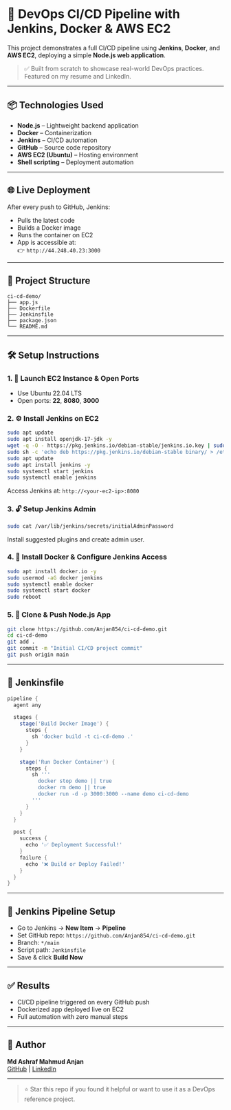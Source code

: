 # 🚀 DevOps CI/CD Pipeline with Jenkins, Docker & AWS EC2

This project demonstrates a full CI/CD pipeline using **Jenkins**, **Docker**, and **AWS EC2**, deploying a simple **Node.js web application**.

> ✅ Built from scratch to showcase real-world DevOps practices. Featured on my resume and LinkedIn.

---

## 📦 Technologies Used

- **Node.js** – Lightweight backend application
- **Docker** – Containerization
- **Jenkins** – CI/CD automation
- **GitHub** – Source code repository
- **AWS EC2 (Ubuntu)** – Hosting environment
- **Shell scripting** – Deployment automation

---

## 🌐 Live Deployment

After every push to GitHub, Jenkins:
- Pulls the latest code
- Builds a Docker image
- Runs the container on EC2
- App is accessible at:  
  👉 `http://44.248.40.23:3000`

---

## 📁 Project Structure

```
ci-cd-demo/
├── app.js
├── Dockerfile
├── Jenkinsfile
├── package.json
└── README.md
```

---

## 🛠️ Setup Instructions

### 1. 🚀 Launch EC2 Instance & Open Ports
- Use Ubuntu 22.04 LTS
- Open ports: **22**, **8080**, **3000**

### 2. ⚙️ Install Jenkins on EC2

```bash
sudo apt update
sudo apt install openjdk-17-jdk -y
wget -q -O - https://pkg.jenkins.io/debian-stable/jenkins.io.key | sudo apt-key add -
sudo sh -c 'echo deb https://pkg.jenkins.io/debian-stable binary/ > /etc/apt/sources.list.d/jenkins.list'
sudo apt update
sudo apt install jenkins -y
sudo systemctl start jenkins
sudo systemctl enable jenkins
```

Access Jenkins at: `http://<your-ec2-ip>:8080`

### 3. 🔓 Setup Jenkins Admin

```bash
sudo cat /var/lib/jenkins/secrets/initialAdminPassword
```

Install suggested plugins and create admin user.

### 4. 🐳 Install Docker & Configure Jenkins Access

```bash
sudo apt install docker.io -y
sudo usermod -aG docker jenkins
sudo systemctl enable docker
sudo systemctl start docker
sudo reboot
```

### 5. 📂 Clone & Push Node.js App

```bash
git clone https://github.com/Anjan854/ci-cd-demo.git
cd ci-cd-demo
git add .
git commit -m "Initial CI/CD project commit"
git push origin main
```

---

## 📝 Jenkinsfile

```groovy
pipeline {
  agent any

  stages {
    stage('Build Docker Image') {
      steps {
        sh 'docker build -t ci-cd-demo .'
      }
    }

    stage('Run Docker Container') {
      steps {
        sh '''
          docker stop demo || true
          docker rm demo || true
          docker run -d -p 3000:3000 --name demo ci-cd-demo
        '''
      }
    }
  }

  post {
    success {
      echo '✅ Deployment Successful!'
    }
    failure {
      echo '❌ Build or Deploy Failed!'
    }
  }
}
```

---

## 🧪 Jenkins Pipeline Setup

- Go to Jenkins → **New Item** → **Pipeline**
- Set GitHub repo: `https://github.com/Anjan854/ci-cd-demo.git`
- Branch: `*/main`
- Script path: `Jenkinsfile`
- Save & click **Build Now**

---

## ✅ Results

- CI/CD pipeline triggered on every GitHub push
- Dockerized app deployed live on EC2
- Full automation with zero manual steps

---

## 📌 Author

**Md Ashraf Mahmud Anjan**  
[GitHub](https://github.com/Anjan854) | [LinkedIn](https://www.linkedin.com/in/your-profile)

---

> ⭐ Star this repo if you found it helpful or want to use it as a DevOps reference project.
